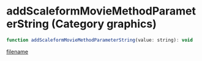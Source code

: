 # addScaleformMovieMethodParameterString (Category graphics)

```js
function addScaleformMovieMethodParameterString(value: string): void
```

[filename](addScaleformMovieMethodParameterString_m.md ':include')